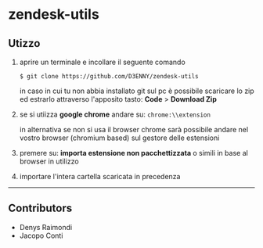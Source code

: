 # zendesk-utils

## Utizzo

1. aprire un terminale e incollare il seguente comando

   ```batch
   $ git clone https://github.com/D3ENNY/zendesk-utils
   ```

   in caso in cui tu non abbia installato git sul pc è possibile scaricare lo zip ed estrarlo attraverso l'apposito tasto: **Code** > **Download Zip**
2. se si utiizza __google chrome__ andare su: ``chrome:\\extension``

   in alternativa se non si usa il browser chrome sarà possibile andare nel vostro browser (chromium based) sul gestore delle estensioni
3. premere su: **importa estensione non pacchettizzata** o simili in base al browser in utilizzo
4. importare l'intera cartella scaricata in precedenza

---

## Contributors

- Denys Raimondi
- Jacopo Conti
